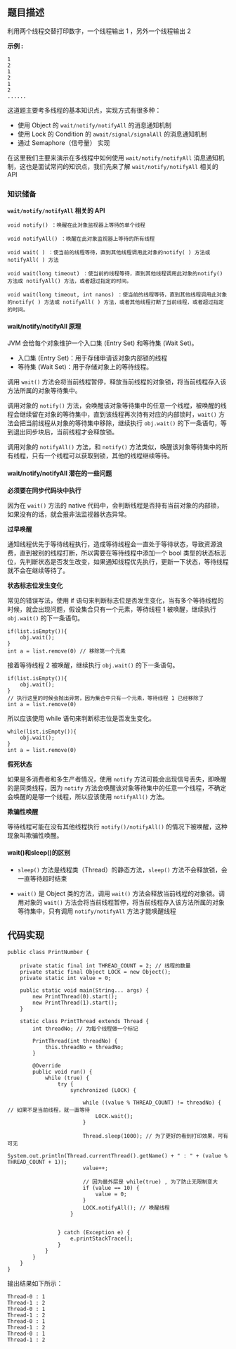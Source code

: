 ## 题目描述

利用两个线程交替打印数字，一个线程输出 1 ，另外一个线程输出 2

**示例 :**

```
1
2
1
2
1
2
......
```

这道题主要考多线程的基本知识点，实现方式有很多种：

* 使用 Object 的 `wait/notify/notifyAll` 的消息通知机制
* 使用 Lock 的 Condition 的 `await/signal/signalAll` 的消息通知机制
* 通过 Semaphore（信号量） 实现

在这里我们主要来演示在多线程中如何使用 `wait/notify/notifyAll` 消息通知机制，这也是面试常问的知识点，我们先来了解 `wait/notify/notifyAll` 相关的 API

### 知识储备

**`wait/notify/notifyAll` 相关的 API**

```
void notify() ：唤醒在此对象监视器上等待的单个线程

void notifyAll() ：唤醒在此对象监视器上等待的所有线程

void wait( ) ：使当前的线程等待，直到其他线程调用此对象的notify( ) 方法或 notifyAll( ) 方法

void wait(long timeout) ：使当前的线程等待，直到其他线程调用此对象的notify() 方法或 notifyAll() 方法，或者超过指定的时间。

void wait(long timeout, int nanos) ：使当前的线程等待，直到其他线程调用此对象的notify( ) 方法或 notifyAll( ) 方法，或者其他线程打断了当前线程，或者超过指定的时间。
```

#### wait/notify/notifyAll 原理

JVM 会给每个对象维护一个入口集 (Entry Set) 和等待集 (Wait Set)。

* 入口集 (Entry Set)：用于存储申请该对象内部锁的线程
* 等待集 (Wait Set)：用于存储对象上的等待线程。

调用 `wait()` 方法会将当前线程暂停，释放当前线程的对象锁，将当前线程存入该方法所属的对象等待集中。

调用对象的 `notify()` 方法，会唤醒该对象等待集中的任意一个线程，被唤醒的线程会继续留在对象的等待集中，直到该线程再次持有对应的内部锁时，`wait()` 方法会把当前线程从对象的等待集中移除，继续执行 `obj.wait()` 的下一条语句，等到退出同步块后，当前线程才会释放锁。

调用对象的 `notifyAll()` 方法，和 `notify()` 方法类似，唤醒该对象等待集中的所有线程，只有一个线程可以获取到锁，其他的线程继续等待。

#### wait/notify/notifyAll 潜在的一些问题

**必须要在同步代码块中执行**

因为在 `wait()` 方法的 native 代码中，会判断线程是否持有当前对象的内部锁，如果没有的话，就会报非法监视器状态异常。

**过早唤醒**

通知线程优先于等待线程执行，造成等待线程会一直处于等待状态，导致资源浪费，直到被别的线程打断，所以需要在等待线程中添加一个 bool 类型的状态标志位，先判断状态是否发生改变，如果通知线程优先执行，更新一下状态，等待线程就不会在继续等待了。

**状态标志位发生变化**

常见的错误写法，使用 if 语句来判断标志位是否发生变化，当有多个等待线程的时候，就会出现问题，假设集合只有一个元素，等待线程 1 被唤醒，继续执行 `obj.wait()` 的下一条语句。


```
if(list.isEmpty()){ 
    obj.wait();
}
int a = list.remove(0) // 移除第一个元素
```

接着等待线程 2 被唤醒，继续执行 `obj.wait()` 的下一条语句。

```
if(list.isEmpty()){
    obj.wait();
}
// 执行这里的时候会抛出异常，因为集合中只有一个元素，等待线程 1 已经移除了
int a = list.remove(0) 
```

所以应该使用 while 语句来判断标志位是否发生变化。

```
while(list.isEmpty()){
    obj.wait();
}
int a = list.remove(0) 
```

**假死状态**

如果是多消费者和多生产者情况，使用  `notify` 方法可能会出现信号丢失，即唤醒的是同类线程，因为 `notify` 方法会唤醒该对象等待集中的任意一个线程，不确定会唤醒的是哪一个线程，所以应该使用 `notifyAll()` 方法。

**欺骗性唤醒**

等待线程可能在没有其他线程执行 `notify()/notifyAll()` 的情况下被唤醒，这种现象叫欺骗性唤醒。

#### wait()和sleep()的区别

* `sleep()` 方法是线程类（Thread）的静态方法，`sleep()` 方法不会释放锁，会一直等待超时结束

* `wait()` 是 Object 类的方法，调用 `wait()` 方法会释放当前线程的对象锁。调用对象的 `wait()` 方法会将当前线程暂停，将当前线程存入该方法所属的对象等待集中，只有调用 `notify/notifyAll` 方法才能唤醒线程


## 代码实现

```
public class PrintNumber {

    private static final int THREAD_COUNT = 2; // 线程的数量
    private static final Object LOCK = new Object();
    private static int value = 0;

    public static void main(String... args) {
        new PrintThread(0).start();
        new PrintThread(1).start();
    }

    static class PrintThread extends Thread {
        int threadNo; // 为每个线程做一个标记

        PrintThread(int threadNo) {
            this.threadNo = threadNo;
        }

        @Override
        public void run() {
            while (true) {
                try {
                    synchronized (LOCK) {

                        while ((value % THREAD_COUNT) != threadNo) { // 如果不是当前线程，就一直等待
                            LOCK.wait();
                        }

                        Thread.sleep(1000); // 为了更好的看到打印效果，可有可无
                        System.out.println(Thread.currentThread().getName() + " : " + (value % THREAD_COUNT + 1));
                        value++;

                        // 因为最外层是 while(true) , 为了防止无限制变大
                        if (value == 10) {
                            value = 0;
                        }
                        LOCK.notifyAll(); // 唤醒线程
                    }


                } catch (Exception e) {
                    e.printStackTrace();
                }
            }
        }
    }
}
```

输出结果如下所示：

```
Thread-0 : 1
Thread-1 : 2
Thread-0 : 1
Thread-1 : 2
Thread-0 : 1
Thread-1 : 2
Thread-0 : 1
Thread-1 : 2
```

